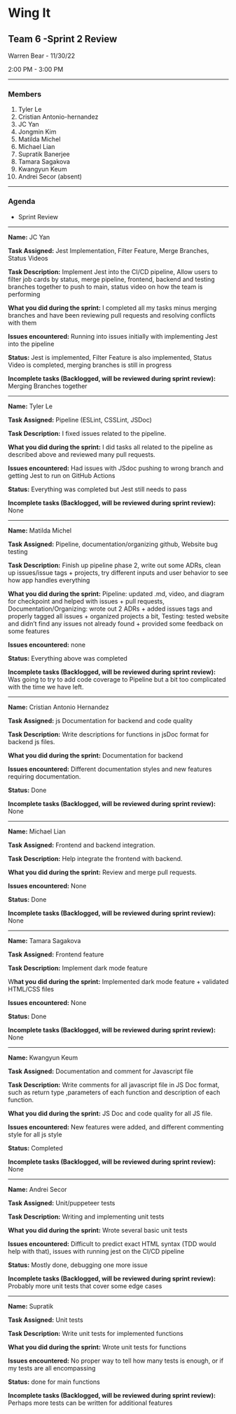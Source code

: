 # Wing It

## Team 6 -Sprint 2 Review

Warren Bear - 11/30/22

2:00 PM - 3:00 PM

<hr>

### Members

1. Tyler Le
2. Cristian Antonio-hernandez
3. JC Yan
4. Jongmin Kim
5. Matilda Michel 
6. Michael Lian
7. Supratik Banerjee 
8. Tamara Sagakova
9. Kwangyun Keum 
10. Andrei Secor (absent)

<hr>

### Agenda 
- Sprint Review

<hr>

**Name:** JC Yan

**Task Assigned:** Jest Implementation, Filter Feature, Merge Branches, Status Videos

**Task Description:** Implement Jest into the CI/CD pipeline, Allow users to filter job cards by status, merge pipeline, frontend, backend and testing branches together to push to main, status video on how the team is performing


**What you did during the sprint:** I completed all my tasks minus merging branches and have been reviewing pull requests and resolving conflicts with them

**Issues encountered:** Running into issues initially with implementing Jest into the pipeline

**Status:** Jest is implemented, Filter Feature is also implemented, Status Video is completed, merging branches is still in progress

**Incomplete tasks (Backlogged, will be reviewed during sprint review):** Merging Branches together

<hr>

**Name:** Tyler Le

**Task Assigned:** Pipeline (ESLint, CSSLint, JSDoc)

**Task Description:** I fixed issues related to the pipeline.

**What you did during the sprint:** I did tasks all related to the pipeline as described above and reviewed many pull requests.

**Issues encountered:** Had issues with JSdoc pushing to wrong branch and getting Jest to run on GitHub Actions

**Status:** Everything was completed but Jest still needs to pass

**Incomplete tasks (Backlogged, will be reviewed during sprint review):** None

<hr>

**Name:** Matilda Michel

**Task Assigned:** Pipeline, documentation/organizing github, Website bug testing

**Task Description:** Finish up pipeline phase 2, write out some ADRs, clean up issues/issue tags + projects, try different inputs and user behavior to see how app handles everything

**What you did during the sprint:** Pipeline: updated .md, video, and diagram for checkpoint and helped with issues + pull requests, Documentation/Organizing: wrote out 2 ADRs + added issues tags and properly tagged all issues + organized projects a bit, Testing: tested website and didn’t find any issues not already found + provided some feedback on some features

**Issues encountered:** none

**Status:** Everything above was completed

**Incomplete tasks (Backlogged, will be reviewed during sprint review):** Was going to try to add code coverage to Pipeline but a bit too complicated with the time we have left.

<hr>

**Name:** Cristian Antonio Hernandez

**Task Assigned:** js Documentation for backend and code quality

**Task Description:** Write descriptions for functions in jsDoc format for backend js files.

**What you did during the sprint:** Documentation for backend

**Issues encountered:** Different documentation styles and new features requiring documentation. 

**Status:** Done

**Incomplete tasks (Backlogged, will be reviewed during sprint review):** None

<hr>

**Name:** Michael Lian

**Task Assigned:** Frontend and backend integration.

**Task Description:** Help integrate the frontend with backend.

**What you did during the sprint:** Review and merge pull requests.

**Issues encountered:** None

**Status:** Done

**Incomplete tasks (Backlogged, will be reviewed during sprint review):** None

<hr>

**Name:** Tamara Sagakova

**Task Assigned:** Frontend feature 

**Task Description:** Implement dark mode feature 

W**hat you did during the sprint:** Implemented dark mode feature + validated HTML/CSS files

**Issues encountered:** None

**Status:** Done

**Incomplete tasks (Backlogged, will be reviewed during sprint review):** None

<hr>

**Name:** Kwangyun Keum

**Task Assigned:** Documentation and comment for Javascript file

**Task Description:** Write comments for all javascript file in JS Doc format, such as return type ,parameters of each function and description of each function.

**What you did during the sprint:** JS Doc and code quality for all JS file.

**Issues encountered:** New features were added, and different commenting style for all js style

**Status:** Completed 

**Incomplete tasks (Backlogged, will be reviewed during sprint review):** None

<hr>

**Name:** Andrei Secor

**Task Assigned:** Unit/puppeteer tests

**Task Description:** Writing and implementing unit tests

**What you did during the sprint:** Wrote several basic unit tests

**Issues encountered:** Difficult to predict exact HTML syntax (TDD would help with that), issues with running jest on the CI/CD pipeline

**Status:** Mostly done, debugging one more issue

**Incomplete tasks (Backlogged, will be reviewed during sprint review):** Probably more unit tests that cover some edge cases

<hr>

**Name:** Supratik

**Task Assigned:** Unit tests

**Task Description:** Write unit tests for implemented functions

**What you did during the sprint:** Wrote unit tests for functions

**Issues encountered:** No proper way to tell how many tests is enough, or if my tests are all encompassing

**Status:** done for main functions 

**Incomplete tasks (Backlogged, will be reviewed during sprint review):** Perhaps more tests can be written for additional features
